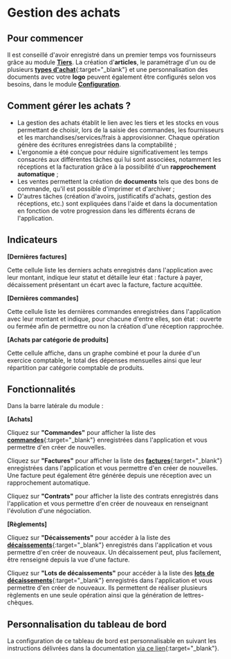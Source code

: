 # Gestion des achats 

## Pour commencer 

Il est conseillé d'avoir enregistré dans un premier temps vos fournisseurs grâce au module [**Tiers**](/backend/dashboards/relationship). La création d'**articles**, le paramétrage d'un ou de plusieurs [**types d'achat**](https://doc.ekylibre.com/v2/fr/chapitre6/#types){:target="_blank"} et une personnalisation des documents avec votre **logo** peuvent également être configurés selon vos besoins, dans le module [**Configuration**](/backend/dashboards/settings).

## Comment gérer les achats ?

* La gestion des achats établit le lien avec les tiers et les stocks en vous permettant de choisir, lors de la saisie des commandes, les fournisseurs et les marchandises/services/frais à approvisionner. Chaque opération génère des écritures enregistrées dans la comptabilité&nbsp;;
* L'ergonomie a été conçue pour réduire significativement les temps consacrés aux différentes tâches qui lui sont associées, notamment les réceptions et la facturation grâce à la possibilité d'un **rapprochement automatique**&nbsp;;
* Les ventes permettent la création de **documents** tels que des bons de commande, qu'il est possible d'imprimer et d'archiver&nbsp;;
* D'autres tâches (création d'avoirs, justificatifs d'achats, gestion des réceptions, etc.) sont expliquées dans l'aide et dans la documentation en fonction de votre progression dans les différents écrans de l'application.

## Indicateurs

**[Dernières factures]** 

Cette cellule liste les derniers achats enregistrés dans l'application avec leur montant, indique leur statut et détaille leur état&nbsp;: facture à payer, décaissement présentant un écart avec la facture, facture acquittée.

**[Dernières commandes]** 

Cette cellule liste les dernières commandes enregistrées dans l'application avec leur montant et indique, pour chacune d'entre elles, son état&nbsp;: ouverte ou fermée afin de permettre ou non la création d'une réception rapprochée.

**[Achats par catégorie de produits]** 

Cette cellule affiche, dans un graphe combiné et pour la durée d'un exercice comptable, le total des dépenses mensuelles ainsi que leur répartition par catégorie comptable de produits.

## Fonctionnalités

Dans la barre latérale du module&nbsp;:

**[Achats]** 

Cliquez sur **"Commandes"** pour afficher la liste des [**commandes**](https://doc.ekylibre.com/v2/fr/chapitre6/#achats){:target="_blank"} enregistrées dans l'application et vous permettre d'en créer de nouvelles.

Cliquez sur **"Factures"** pour afficher la liste des [**factures**](https://doc.ekylibre.com/v2/fr/chapitre6/#facturation){:target="_blank"} enregistrées dans l'application et vous permettre d'en créer de nouvelles. Une facture peut également être générée depuis une réception avec un rapprochement automatique.

Cliquez sur **"Contrats"** pour afficher la liste des contrats enregistrés dans l'application et vous permettre d'en créer de nouveaux en renseignant l'évolution d'une négociation.

**[Règlements]** 

Cliquez sur **"Décaissements"** pour accéder à la liste des [**décaissements**](https://doc.ekylibre.com/v2/fr/chapitre6/#decaissements){:target="_blank"} enregistrés dans l'application et vous permettre d'en créer de nouveaux. Un décaissement peut, plus facilement, être renseigné depuis la vue d'une facture.

Cliquez sur **"Lots de décaissements"** pour accéder à la liste des [**lots de décaissements**](https://doc.ekylibre.com/v2/fr/chapitre6/#lots){:target="_blank"} enregistrés dans l'application et vous permettre d'en créer de nouveaux. Ils permettent de réaliser plusieurs règlements en une seule opération ainsi que la génération de lettres-chèques.

## Personnalisation du tableau de bord 

La configuration de ce tableau de bord est personnalisable en suivant les instructions délivrées dans la documentation [via ce lien](https://doc.ekylibre.com/v2/fr/chapitre4/#perso){:target="_blank"}.
